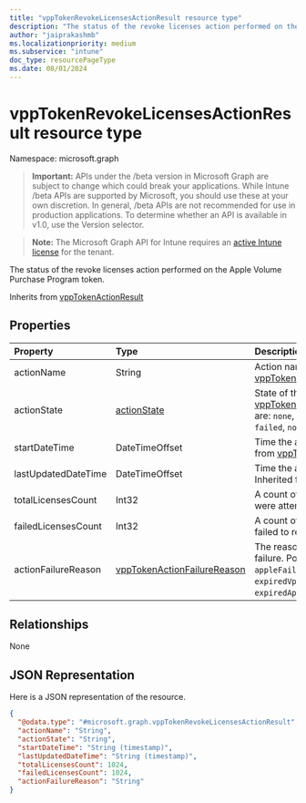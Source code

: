 ```yaml
---
title: "vppTokenRevokeLicensesActionResult resource type"
description: "The status of the revoke licenses action performed on the Apple Volume Purchase Program token."
author: "jaiprakashmb"
ms.localizationpriority: medium
ms.subservice: "intune"
doc_type: resourcePageType
ms.date: 08/01/2024
---
```


# vppTokenRevokeLicensesActionResult resource type

Namespace: microsoft.graph

> **Important:** APIs under the /beta version in Microsoft Graph are subject to change which could break your applications. While Intune /beta APIs are supported by Microsoft, you should use these at your own discretion. In general, /beta APIs are not recommended for use in production applications. To determine whether an API is available in v1.0, use the Version selector.

> **Note:** The Microsoft Graph API for Intune requires an [active Intune license](https://go.microsoft.com/fwlink/?linkid=839381) for the tenant.

The status of the revoke licenses action performed on the Apple Volume Purchase Program token.


Inherits from [vppTokenActionResult](../resources/intune-onboarding-vpptokenactionresult.md)

## Properties
|Property|Type|Description|
|:---|:---|:---|
|actionName|String|Action name Inherited from [vppTokenActionResult](../resources/intune-onboarding-vpptokenactionresult.md)|
|actionState|[actionState](../resources/intune-shared-actionstate.md)|State of the action Inherited from [vppTokenActionResult](../resources/intune-onboarding-vpptokenactionresult.md). Possible values are: `none`, `pending`, `canceled`, `active`, `done`, `failed`, `notSupported`.|
|startDateTime|DateTimeOffset|Time the action was initiated Inherited from [vppTokenActionResult](../resources/intune-onboarding-vpptokenactionresult.md)|
|lastUpdatedDateTime|DateTimeOffset|Time the action state was last updated Inherited from [vppTokenActionResult](../resources/intune-onboarding-vpptokenactionresult.md)|
|totalLicensesCount|Int32|A count of the number of licenses that were attempted to revoke.|
|failedLicensesCount|Int32|A count of the number of licenses that failed to revoke.|
|actionFailureReason|[vppTokenActionFailureReason](../resources/intune-shared-vpptokenactionfailurereason.md)|The reason for the revoke licenses action failure. Possible values are: `none`, `appleFailure`, `internalError`, `expiredVppToken`, `expiredApplePushNotificationCertificate`.|

## Relationships
None

## JSON Representation
Here is a JSON representation of the resource.
<!-- {
  "blockType": "resource",
  "@odata.type": "microsoft.graph.vppTokenRevokeLicensesActionResult"
}
-->
``` json
{
  "@odata.type": "#microsoft.graph.vppTokenRevokeLicensesActionResult",
  "actionName": "String",
  "actionState": "String",
  "startDateTime": "String (timestamp)",
  "lastUpdatedDateTime": "String (timestamp)",
  "totalLicensesCount": 1024,
  "failedLicensesCount": 1024,
  "actionFailureReason": "String"
}
```